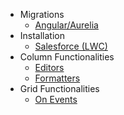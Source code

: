 * Migrations
    * [Angular/Aurelia](/ghiscoding/slickgrid-universal/wiki/Migration-for-Angular-Aurelia-Slickgrid)
* Installation
    * [Salesforce (LWC)](/ghiscoding/slickgrid-universal/wiki/Installation---Salesforce-(LWC))
* Column Functionalities
    * [Editors](/ghiscoding/slickgrid-universal/wiki/Editors)
    * [Formatters](/ghiscoding/slickgrid-universal/wiki/Formatters)
* Grid Functionalities
    * [On Events](/ghiscoding/slickgrid-universal/wiki/Grid-&-DataView-Events)